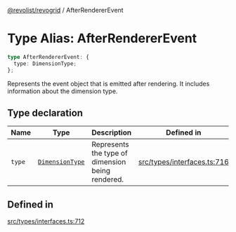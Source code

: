 [@revolist/revogrid](README.md) / AfterRendererEvent

# Type Alias: AfterRendererEvent

```ts
type AfterRendererEvent: {
  type: DimensionType;
};
```

Represents the event object that is emitted after rendering.
It includes information about the dimension type.

## Type declaration

| Name | Type | Description | Defined in |
| ------ | ------ | ------ | ------ |
| `type` | [`DimensionType`](TypeAlias.DimensionType.md) | Represents the type of dimension being rendered. | [src/types/interfaces.ts:716](https://github.com/revolist/revogrid/blob/8213d73a71275549be4832f9fff99c2dcf82fa2e/src/types/interfaces.ts#L716) |

## Defined in

[src/types/interfaces.ts:712](https://github.com/revolist/revogrid/blob/8213d73a71275549be4832f9fff99c2dcf82fa2e/src/types/interfaces.ts#L712)
